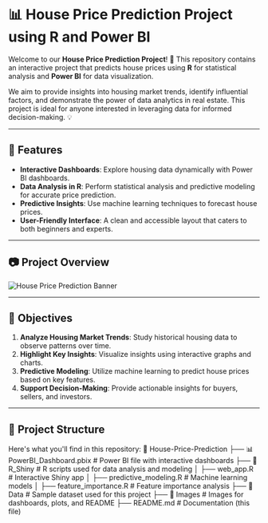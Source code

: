 # 📊 House Price Prediction Project using R and Power BI

Welcome to our **House Price Prediction Project**! 🌟 This repository contains an interactive project that predicts house prices using **R** for statistical analysis and **Power BI** for data visualization. 

We aim to provide insights into housing market trends, identify influential factors, and demonstrate the power of data analytics in real estate. This project is ideal for anyone interested in leveraging data for informed decision-making. 💡

---

## 🚀 Features

- **Interactive Dashboards**: Explore housing data dynamically with Power BI dashboards.
- **Data Analysis in R**: Perform statistical analysis and predictive modeling for accurate price prediction.
- **Predictive Insights**: Use machine learning techniques to forecast house prices.
- **User-Friendly Interface**: A clean and accessible layout that caters to both beginners and experts.

---

## 📷 Project Overview

![House Price Prediction Banner](https://via.placeholder.com/900x300?text=House+Price+Prediction+Dashboard)  

---

## 📌 Objectives

1. **Analyze Housing Market Trends**: Study historical housing data to observe patterns over time.
2. **Highlight Key Insights**: Visualize insights using interactive graphs and charts.
3. **Predictive Modeling**: Utilize machine learning to predict house prices based on key features.
4. **Support Decision-Making**: Provide actionable insights for buyers, sellers, and investors.

---

## 📂 Project Structure

Here's what you'll find in this repository:
📂 House-Price-Prediction
├── 📊 PowerBI_Dashboard.pbix         # Power BI file with interactive dashboards
├── 📁 R_Shiny                        # R scripts used for data analysis and modeling
│   ├── web_app.R                     # Interactive Shiny app
│   ├── predictive_modeling.R         # Machine learning models
│   ├── feature_importance.R          # Feature importance analysis
├── 📁 Data                           # Sample dataset used for this project
├── 📁 Images                         # Images for dashboards, plots, and README
├── README.md                         # Documentation (this file)